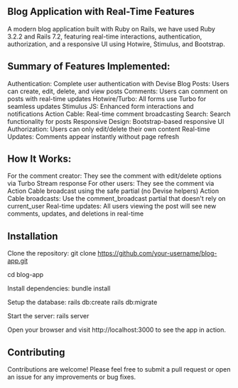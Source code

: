 
## Blog Application with Real-Time Features
A modern blog application built with Ruby on Rails, we have used Ruby 3.2.2 and Rails 7.2, featuring real-time interactions, authentication, authorization, and a responsive UI using Hotwire, Stimulus, and Bootstrap.

## Summary of Features Implemented:
Authentication: Complete user authentication with Devise
Blog Posts: Users can create, edit, delete, and view posts
Comments: Users can comment on posts with real-time updates
Hotwire/Turbo: All forms use Turbo for seamless updates
Stimulus JS: Enhanced form interactions and notifications
Action Cable: Real-time comment broadcasting
Search: Search functionality for posts
Responsive Design: Bootstrap-based responsive UI
Authorization: Users can only edit/delete their own content
Real-time Updates: Comments appear instantly without page refresh


## How It Works:
For the comment creator: They see the comment with edit/delete options via Turbo Stream response
For other users: They see the comment via Action Cable broadcast using the safe partial (no Devise helpers)
Action Cable broadcasts: Use the comment_broadcast partial that doesn't rely on current_user
Real-time updates: All users viewing the post will see new comments, updates, and deletions in real-time

## Installation
Clone the repository:
git clone https://github.com/your-username/blog-app.git

cd blog-app

Install dependencies:
bundle install

Setup the database:
rails db:create
rails db:migrate

Start the server:
rails server

Open your browser and visit http://localhost:3000 to see the app in action.

## Contributing
Contributions are welcome! Please feel free to submit a pull request or open an issue for any improvements or bug fixes.
